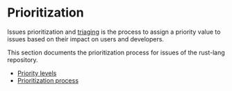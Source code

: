 # Prioritization

Issues prioritization and [triaging](triage-meeting.html) is the process to assign a priority value to issues based on their impact on users and developers.

This section documents the prioritization process for issues of the rust-lang repository.

- [Priority levels](#)
- [Prioritization process](/compiler/prioritization-process.html)
